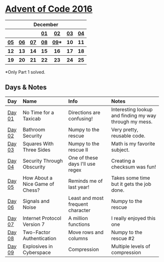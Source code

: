 # [Advent of Code 2016](https://adventofcode.com/2016/)

<table>
    <tr>
        <th colspan="7">December</th>
    </tr>
    <tr>
        <th></th>
        <th></th>
        <th></th>
        <th><a href="https://github.com/enigm4tik/advent-of-code/blob/main/2016/day01/day01.py">01</a></th>
        <th><a href="https://github.com/enigm4tik/advent-of-code/blob/main/2016/day02/day02.py">02</a></th>
        <th><a href="https://github.com/enigm4tik/advent-of-code/blob/main/2016/day03/day03.py">03</a></th>
        <th><a href="https://github.com/enigm4tik/advent-of-code/blob/main/2016/day04/day04.py">04</a></th>
    </tr>
    <tr>
        <th><a href="https://github.com/enigm4tik/advent-of-code/blob/main/2016/day05/day05.py">05</a></th>
        <th><a href="https://github.com/enigm4tik/advent-of-code/blob/main/2016/day06/day06.py">06</a></th>
        <th><a href="https://github.com/enigm4tik/advent-of-code/blob/main/2016/day07/day07.py">07</a></th>
        <th><a href="https://github.com/enigm4tik/advent-of-code/blob/main/2016/day08/day08.py">08</a></th>
        <th><a href="https://github.com/enigm4tik/advent-of-code/blob/main/2016/day09/day09.py">09</a>*</th>
        <th>10</th>
        <th>11</th>
    </tr>
    <tr>
        <th>12</th>
        <th>13</th>
        <th>14</th>
        <th>15</th>
        <th>16</th>
        <th>17</th>
        <th>18</th>
    </tr>
    <tr>
        <th>19</th>
        <th>20</th>
        <th>21</th>
        <th>22</th>
        <th>23</th>
        <th>24</th>
        <th>25</th>
    </tr>
</table>

*Only Part 1 solved.

## Days & Notes

Day | Name | Info | Notes
:--- | :-- | :---  | :----
[Day 01](https://adventofcode.com/2016/day/1)  | No Time for a Taxicab | Directions are confusing! | Interesting lookup and finding my way through my mess.
[Day 02](https://adventofcode.com/2016/day/2)  | Bathroom Security | Numpy to the rescue | Very pretty, reusable code.
[Day 03](https://adventofcode.com/2016/day/3)  | Squares With Three Sides | Numpy to the rescue II | Math is my favorite subject.
[Day 04](https://adventofcode.com/2016/day/4)  | Security Through Obscurity | One of these days I'll use regex | Creating a checksum was fun!
[Day 05](https://adventofcode.com/2016/day/5)  | How About a Nice Game of Chess? | Reminds me of last year! | Takes some time but it gets the job done.
[Day 06](https://adventofcode.com/2016/day/6)  | Signals and Noise | Least and most frequent character | Numpy to the rescue
[Day 07](https://adventofcode.com/2016/day/7)  | Internet Protocol Version 7 | A million functions | I really enjoyed this one
[Day 08](https://adventofcode.com/2016/day/8)  | Two-Factor Authentication | Move rows and columns | Numpy to the rescue #2
[Day 09](https://adventofcode.com/2016/day/9)  | Explosives in Cyberspace | Compression | Multiple levels of compression